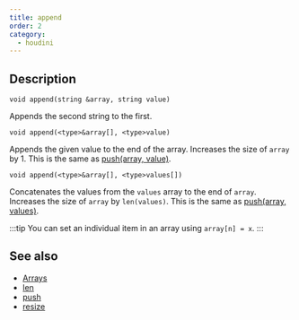 ```yaml
---
title: append
order: 2
category:
  - houdini
---
```


## Description

`void append(string &array, string value)`

Appends the second string to the first.

`void append(<type>&array[], <type>value)`

Appends the given value to the end of the array. Increases the size of `array`
by 1. This is the same as [push(array, value)](push.html "Adds an item to an
array.").

`void append(<type>&array[], <type>values[])`

Concatenates the values from the `values` array to the end of `array`.
Increases the size of `array` by `len(values)`. This is the same as
[push(array, values)](push.html "Adds an item to an array.").

:::tip
You can set an individual item in an array using `array[n] = x`.
:::

## See also

- [Arrays ](../arrays.html)
- [len ](len.html)
- [push ](push.html)
- [resize ](resize.html)
